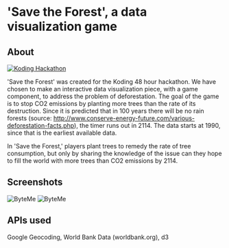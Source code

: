 # 'Save the Forest', a data visualization game 

## About 

[![Koding Hackathon](/images/badge.png?raw=true "Koding Hackathon")](https://koding.com/Hackathon)

'Save the Forest' was created for the Koding 48 hour hackathon. We have chosen to make an interactive data visualization piece, with a game component, to address the problem of deforestation. The goal of the game is to stop CO2 emissions by planting more trees than the rate of its destruction. Since it is predicted that in 100 years there will be no rain forests (source: http://www.conserve-energy-future.com/various-deforestation-facts.php), the timer runs out in 2114. The data starts at 1990, since that is the earliest available data.

In 'Save the Forest,' players plant trees to remedy the rate of tree consumption, but only by sharing the knowledge of the issue can they hope to fill the world with more trees than CO2 emissions by 2114.

## Screenshots



![ByteMe](http://pixeldrafts.weebly.com/uploads/1/1/5/2/11524026/3992286_orig.png "ByteMe")
![ByteMe](http://pixeldrafts.weebly.com/uploads/1/1/5/2/11524026/6073512_orig.png "ByteMe")

## APIs used

Google Geocoding, World Bank Data (worldbank.org), d3
